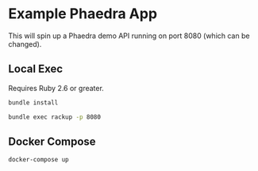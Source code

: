 # Example Phaedra App

This will spin up a Phaedra demo API running on port 8080 (which can be changed).

## Local Exec

Requires Ruby 2.6 or greater.

```sh
bundle install

bundle exec rackup -p 8080
```

## Docker Compose

```sh
docker-compose up
```
